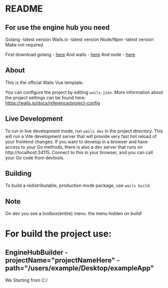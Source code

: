 # README

## For use the engine hub you need
Golang -latest version
Wails.io -latest version
Node/Npm -latest version
Make not required

First download golang - [here](https://go.dev/doc/install)
And wails - [here](https://wails.io/docs/gettingstarted/installation)
And node - [here](https://nodejs.org/en)
## About

This is the official Wails Vue template.

You can configure the project by editing `wails.json`. More information about the project settings can be found
here: https://wails.io/docs/reference/project-config

## Live Development

To run in live development mode, run `wails dev` in the project directory. This will run a Vite development
server that will provide very fast hot reload of your frontend changes. If you want to develop in a browser
and have access to your Go methods, there is also a dev server that runs on http://localhost:34115. Connect
to this in your browser, and you can call your Go code from devtools.

## Building

To build a redistributable, production mode package, use `wails build`.

## Note

On dev you see a toolbox(entire) menu. the menu hidden on build!

# For build the project use:

## EngineHubBuilder -projectName="projectNameHere" -path="/users/example/Desktop/exampleApp" 
We Starting from C:/